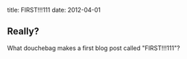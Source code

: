 title:   FIRST!!!111
date:	2012-04-01

Really?
--------

What douchebag makes a first blog post called "FIRST!!!111"?